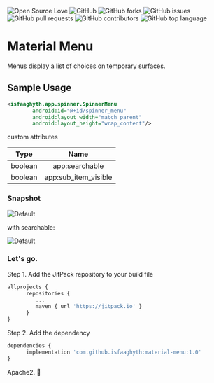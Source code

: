 ![Open Source Love](https://img.shields.io/badge/Open%20Source-%E2%9D%A4-red.svg)
![GitHub](https://img.shields.io/github/license/isfaaghyth/rx-priority-scheduler.svg)
![GitHub forks](https://img.shields.io/github/forks/isfaaghyth/rx-priority-scheduler.svg)
![GitHub issues](https://img.shields.io/github/issues/isfaaghyth/rx-priority-scheduler.svg)
![GitHub pull requests](https://img.shields.io/github/issues-pr/isfaaghyth/rx-priority-scheduler.svg)
![GitHub contributors](https://img.shields.io/github/contributors/isfaaghyth/rx-priority-scheduler.svg)
![GitHub top language](https://img.shields.io/github/languages/top/isfaaghyth/rx-priority-scheduler.svg)

# Material Menu
Menus display a list of choices on temporary surfaces.



## Sample Usage
```xml
<isfaaghyth.app.spinner.SpinnerMenu
        android:id="@+id/spinner_menu"
        android:layout_width="match_parent"
        android:layout_height="wrap_content"/>
```

custom attributes

| Type |         Name        |
|:---------:|:---------------------:|
|     boolean     | app:searchable                   |
|     boolean     | app:sub_item_visible                   |

### Snapshot

![Default](https://raw.githubusercontent.com/isfaaghyth/material-menu/master/1.png)

with searchable:

![Default](https://raw.githubusercontent.com/isfaaghyth/material-menu/master/2.png)

### Let's go.

Step 1. Add the JitPack repository to your build file

```javascript
allprojects {
      repositories {
         ...
         maven { url 'https://jitpack.io' }
      }
}
```

Step 2. Add the dependency

```javascript
dependencies {
      implementation 'com.github.isfaaghyth:material-menu:1.0'
}
```


Apache2. 🤘
